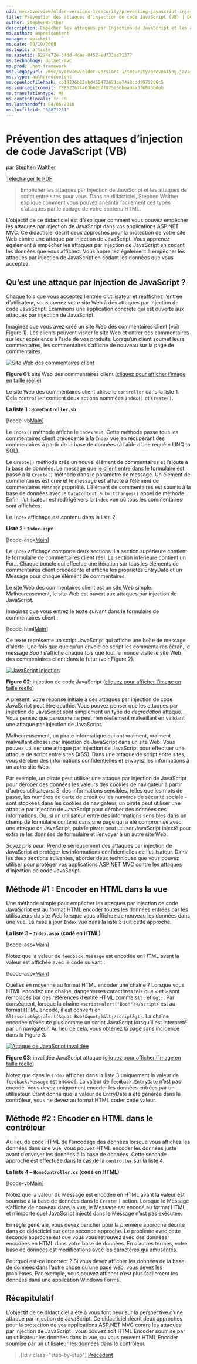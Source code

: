 ```yaml
---
uid: mvc/overview/older-versions-1/security/preventing-javascript-injection-attacks-vb
title: Prévention des attaques d’injection de code JavaScript (VB) | Documents Microsoft
author: StephenWalther
description: Empêcher les attaques par Injection de JavaScript et les attaques de script entre sites pour vous. Dans ce didacticiel, Stephen Walther explique comment vous pouvez facilement de...
ms.author: aspnetcontent
manager: wpickett
ms.date: 08/19/2008
ms.topic: article
ms.assetid: 9274a72e-34dd-4dae-8452-ed733ae71377
ms.technology: dotnet-mvc
ms.prod: .net-framework
msc.legacyurl: /mvc/overview/older-versions-1/security/preventing-javascript-injection-attacks-vb
msc.type: authoredcontent
ms.openlocfilehash: cb19236b22abd455472621ce74a8cddf9752d6c5
ms.sourcegitcommit: f8852267f463b62d7f975e56bea9aa3f68fbbdeb
ms.translationtype: MT
ms.contentlocale: fr-FR
ms.lasthandoff: 04/06/2018
ms.locfileid: "30871231"
---
```

<a name="preventing-javascript-injection-attacks-vb"></a>Prévention des attaques d’injection de code JavaScript (VB)
====================
par [Stephen Walther](https://github.com/StephenWalther)

[Télécharger le PDF](http://download.microsoft.com/download/8/4/8/84843d8d-1575-426c-bcb5-9d0c42e51416/ASPNET_MVC_Tutorial_06_VB.pdf)

> Empêcher les attaques par Injection de JavaScript et les attaques de script entre sites pour vous. Dans ce didacticiel, Stephen Walther explique comment vous pouvez anéantir facilement ces types d’attaques par le codage de votre contenu HTML.


L’objectif de ce didacticiel est d’expliquer comment vous pouvez empêcher les attaques par injection de JavaScript dans vos applications ASP.NET MVC. Ce didacticiel décrit deux approches pour la protection de votre site Web contre une attaque par injection de JavaScript. Vous apprenez également à empêcher les attaques par injection de JavaScript en codant les données que vous affichez. Vous apprenez également à empêcher les attaques par injection de JavaScript en codant les données que vous acceptez.

## <a name="what-is-a-javascript-injection-attack"></a>Qu’est une attaque par Injection de JavaScript ?

Chaque fois que vous acceptez l’entrée d’utilisateur et réaffichez l’entrée d’utilisateur, vous ouvrez votre site Web à des attaques par injection de code JavaScript. Examinons une application concrète qui est ouverte aux attaques par injection de JavaScript.

Imaginez que vous avez créé un site Web des commentaires client (voir Figure 1). Les clients peuvent visiter le site Web et entrer des commentaires sur leur expérience à l’aide de vos produits. Lorsqu’un client soumet leurs commentaires, les commentaires s’affiche de nouveau sur la page de commentaires.


[![Site Web des commentaires client](preventing-javascript-injection-attacks-vb/_static/image2.png)](preventing-javascript-injection-attacks-vb/_static/image1.png)

**Figure 01**: site Web des commentaires client ([cliquez pour afficher l’image en taille réelle](preventing-javascript-injection-attacks-vb/_static/image3.png))


Le site Web des commentaires client utilise le `controller` dans la liste 1. Cela `controller` contient deux actions nommées `Index()` et `Create()`.

**La liste 1 : `HomeController.vb`**

[!code-vb[Main](preventing-javascript-injection-attacks-vb/samples/sample1.vb)]

Le `Index()` méthode affiche le `Index` vue. Cette méthode passe tous les commentaires client précédente à la `Index` vue en récupérant des commentaires à partir de la base de données (à l’aide d’une requête LINQ to SQL).

Le `Create()` méthode crée un nouvel élément de commentaires et l’ajoute à la base de données. Le message que le client entre dans le formulaire est passé à la `Create()` méthode dans le paramètre de message. Un élément de commentaires est créé et le message est affecté à l’élément de commentaires `Message` propriété. L’élément de commentaires est soumis à la base de données avec le `DataContext.SubmitChanges()` appel de méthode. Enfin, l’utilisateur est redirigé vers la `Index` vue où tous les commentaires sont affichées.

Le `Index` affichage est contenu dans la liste 2.

**Liste 2 : `Index.aspx`**

[!code-aspx[Main](preventing-javascript-injection-attacks-vb/samples/sample2.aspx)]

Le `Index` affichage comporte deux sections. La section supérieure contient le formulaire de commentaires client réel. La section inférieure contient un For... Chaque boucle qui effectue une itération sur tous les éléments de commentaires client précédente et affiche les propriétés EntryDate et un Message pour chaque élément de commentaires.

Le site Web des commentaires client est un site Web simple. Malheureusement, le site Web est ouvert aux attaques par injection de JavaScript.

Imaginez que vous entrez le texte suivant dans le formulaire de commentaires client :

[!code-html[Main](preventing-javascript-injection-attacks-vb/samples/sample3.html)]

Ce texte représente un script JavaScript qui affiche une boîte de message d’alerte. Une fois que quelqu'un envoie ce script les commentaires écran, le message <em>Boo !</em> s’affiche chaque fois que tout le monde visite le site Web des commentaires client dans le futur (voir Figure 2).


[![JavaScript Injection](preventing-javascript-injection-attacks-vb/_static/image5.png)](preventing-javascript-injection-attacks-vb/_static/image4.png)

**Figure 02**: injection de code JavaScript ([cliquez pour afficher l’image en taille réelle](preventing-javascript-injection-attacks-vb/_static/image6.png))


À présent, votre réponse initiale à des attaques par injection de code JavaScript peut être apathie. Vous pouvez penser que les attaques par injection de JavaScript sont simplement un type de *dégradation* attaque. Vous pensez que personne ne peut rien réellement malveillant en validant une attaque par injection de JavaScript.

Malheureusement, un pirate informatique qui ont vraiment, vraiment malveillant choses par injection de JavaScript dans un site Web. Vous pouvez utiliser une attaque par injection de JavaScript pour effectuer une attaque de script entre sites (XSS). Dans une attaque de script entre sites, vous dérober des informations confidentielles et envoyez les informations à un autre site Web.

Par exemple, un pirate peut utiliser une attaque par injection de JavaScript pour dérober des données les valeurs des cookies de navigateur à partir d’autres utilisateurs. Si des informations sensibles, telles que les mots de passe, les numéros de carte de crédit ou les numéros de sécurité sociale – sont stockées dans les cookies de navigateur, un pirate peut utiliser une attaque par injection de JavaScript pour dérober des données ces informations. Ou, si un utilisateur entre des informations sensibles dans un champ de formulaire contenu dans une page qui a été compromise avec une attaque de JavaScript, puis le pirate peut utiliser JavaScript injecté pour extraire les données de formulaire et l’envoyer à un autre site Web.

*Soyez pris peur*. Prendre sérieusement des attaques par injection de JavaScript et protéger les informations confidentielles de l’utilisateur. Dans les deux sections suivantes, aborder deux techniques que vous pouvez utiliser pour protéger vos applications ASP.NET MVC contre les attaques d’injection de code JavaScript.

## <a name="approach-1-html-encode-in-the-view"></a>Méthode #1 : Encoder en HTML dans la vue

Une méthode simple pour empêcher les attaques par injection de code JavaScript est au format HTML encoder toutes les données entrées par les utilisateurs du site Web lorsque vous affichez de nouveau les données dans une vue. La mise à jour `Index` vue dans la liste 3 suit cette approche.

**La liste 3 – `Index.aspx` (codé en HTML)**

[!code-aspx[Main](preventing-javascript-injection-attacks-vb/samples/sample4.aspx)]

Notez que la valeur de `feedback.Message` est encodée en HTML avant la valeur est affichée avec le code suivant :

[!code-aspx[Main](preventing-javascript-injection-attacks-vb/samples/sample5.aspx)]

Quelles en moyenne au format HTML encoder une chaîne ? Lorsque vous HTML encodez une chaîne, dangereuses caractères tels que `<` et `>` sont remplacés par des références d’entité HTML comme `&lt;` et `&gt;`. Par conséquent, lorsque la chaîne `<script>alert("Boo!")</script>` est au format HTML encodé, il est converti en `&lt;script&gt;alert(&quot;Boo!&quot;)&lt;/script&gt;`. La chaîne encodée n’exécute plus comme un script JavaScript lorsqu’il est interprété par un navigateur. Au lieu de cela, vous obtenez la page sans incidence dans la Figure 3.


[![Attaque de JavaScript invalidée](preventing-javascript-injection-attacks-vb/_static/image8.png)](preventing-javascript-injection-attacks-vb/_static/image7.png)

**Figure 03**: invalidée JavaScript attaque ([cliquez pour afficher l’image en taille réelle](preventing-javascript-injection-attacks-vb/_static/image9.png))


Notez que dans le `Index` afficher dans la liste 3 uniquement la valeur de `feedback.Message` est encodé. La valeur de `feedback.EntryDate` n’est pas encodé. Vous devez uniquement encoder les données entrées par un utilisateur. Étant donné que la valeur de EntryDate a été générée dans le contrôleur, vous ne devez au format HTML coder cette valeur.

## <a name="approach-2-html-encode-in-the-controller"></a>Méthode #2 : Encoder en HTML dans le contrôleur

Au lieu de code HTML de l’encodage des données lorsque vous affichez les données dans une vue, vous pouvez HTML encoder les données juste avant d’envoyer les données à la base de données. Cette seconde approche est effectuée dans le cas de la `controller` sur la liste 4.

**La liste 4 – `HomeController.cs` (codé en HTML)**

[!code-vb[Main](preventing-javascript-injection-attacks-vb/samples/sample6.vb)]

Notez que la valeur du Message est encodée en HTML avant la valeur est soumise à la base de données dans le `Create()` action. Lorsque le Message s’affiche de nouveau dans la vue, le Message est encodé au format HTML et n’importe quel JavaScript injecté dans le Message n’est pas exécutée.

En règle générale, vous devez pencher pour la première approche décrite dans ce didacticiel sur cette seconde approche. Le problème avec cette seconde approche est que vous vous retrouvez avec des données encodées en HTML dans votre base de données. En d’autres termes, votre base de données est modifications avec les caractères qui amusantes.

Pourquoi est-ce incorrect ? Si vous devez afficher les données de la base de données dans l’autre chose qu’une page web, vous devez les problèmes. Par exemple, vous pouvez afficher n’est plus facilement les données dans une application Windows Forms.

## <a name="summary"></a>Récapitulatif

L’objectif de ce didacticiel a été à vous font peur sur la perspective d’une attaque par injection de JavaScript. Ce didacticiel décrit deux approches pour la protection de vos applications ASP.NET MVC contre les attaques par injection de JavaScript : vous pouvez soit HTML Encoder soumise par un utilisateur les données dans la vue, ou vous peuvent HTML Encoder soumise par un utilisateur les données dans le contrôleur.

> [!div class="step-by-step"]
> [Précédent](authenticating-users-with-windows-authentication-vb.md)
